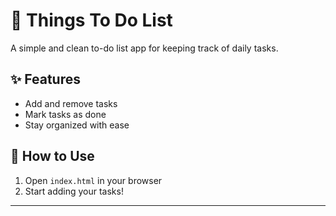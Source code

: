 # 📝 Things To Do List

A simple and clean to-do list app for keeping track of daily tasks.  

## ✨ Features
- Add and remove tasks  
- Mark tasks as done  
- Stay organized with ease  

## 🚀 How to Use
1. Open `index.html` in your browser  
2. Start adding your tasks!  

---

